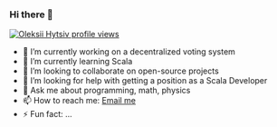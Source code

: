 ### Hi there 👋

[![Oleksii Hytsiv profile views](https://u8views.com/api/v1/github/profiles/71726515/views/day-week-month-total-count.svg)](https://u8views.com/github/holeksii)

- 🔭 I’m currently working on a decentralized voting system
- 🌱 I’m currently learning Scala
- 👯 I’m looking to collaborate on open-source projects
- 🤔 I’m looking for help with getting a position as a Scala Developer
- 💬 Ask me about programming, math, physics
- 📫 How to reach me: [Email me](mailto:oleksii.hytsiv@gmail.com)
- ⚡ Fun fact: ...
